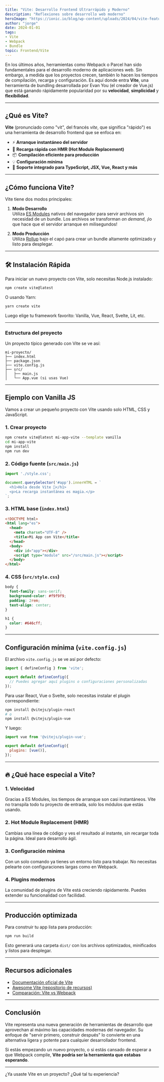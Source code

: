 ```yaml
---
title: "Vite: Desarrollo Frontend Ultrarrápido y Moderno"
description: "Reflexiones sobre desarrollo web moderno"
heroImage: "https://ionic.io/blog/wp-content/uploads/2024/04/vite-feature-image-2048x1024.png"
author: "jorge"
date: 2024-01-01
tags:
- Vite
- Webpack
- Bundle
topic: Frontend/Vite
---
```


En los últimos años, herramientas como Webpack o Parcel han sido fundamentales para el desarrollo moderno de aplicaciones web. Sin embargo, a medida que los proyectos crecen, también lo hacen los tiempos de compilación, recarga y configuración. Es aquí donde entra **Vite**, una herramienta de bundling desarrollada por Evan You (el creador de Vue.js) que está ganando rápidamente popularidad por su **velocidad**, **simplicidad** y **flexibilidad**.

---

## ¿Qué es Vite?

**Vite** (pronunciado como "vit", del francés *vite*, que significa "rápido") es una herramienta de desarrollo frontend que se enfoca en:

- ⚡ **Arranque instantáneo del servidor**
- 🔁 **Recarga rápida con HMR (Hot Module Replacement)**
- 📦 **Compilación eficiente para producción**
- 💡 **Configuración mínima**
- 🧩 **Soporte integrado para TypeScript, JSX, Vue, React y más**

---

## ¿Cómo funciona Vite?

Vite tiene dos modos principales:

1. **Modo Desarrollo**  
   Utiliza [ES Modules](https://developer.mozilla.org/en-US/docs/Web/JavaScript/Guide/Modules) nativos del navegador para servir archivos sin necesidad de un bundle. Los archivos se transforman *on demand*, ¡lo que hace que el servidor arranque en milisegundos!

2. **Modo Producción**  
   Utiliza [Rollup](https://rollupjs.org/) bajo el capó para crear un bundle altamente optimizado y listo para desplegar.

---

## 🛠️ Instalación Rápida

Para iniciar un nuevo proyecto con Vite, solo necesitas Node.js instalado:

```bash
npm create vite@latest
```

O usando Yarn:

```bash
yarn create vite
```

Luego elige tu framework favorito: Vanilla, Vue, React, Svelte, Lit, etc.

---

### Estructura del proyecto

Un proyecto típico generado con Vite se ve así:

```plaintext
mi-proyecto/
├── index.html
├── package.json
├── vite.config.js
├── src/
│   ├── main.js
│   └── App.vue (si usas Vue)
```

---

## Ejemplo con Vanilla JS

Vamos a crear un pequeño proyecto con Vite usando solo HTML, CSS y JavaScript.

### 1. Crear proyecto

```bash
npm create vite@latest mi-app-vite --template vanilla
cd mi-app-vite
npm install
npm run dev
```

### 2. Código fuente (`src/main.js`)

```javascript
import './style.css';

document.querySelector('#app').innerHTML = `
  <h1>Hola desde Vite 🚀</h1>
  <p>La recarga instantánea es magia.</p>
`;
```

### 3. HTML base (`index.html`)

```html
<!DOCTYPE html>
<html lang="es">
  <head>
    <meta charset="UTF-8" />
    <title>Mi App con Vite</title>
  </head>
  <body>
    <div id="app"></div>
    <script type="module" src="/src/main.js"></script>
  </body>
</html>
```

### 4. CSS (`src/style.css`)

```css
body {
  font-family: sans-serif;
  background-color: #f9f9f9;
  padding: 2rem;
  text-align: center;
}

h1 {
  color: #646cff;
}
```

---

## Configuración mínima (`vite.config.js`)

El archivo `vite.config.js` se ve así por defecto:

```javascript
import { defineConfig } from 'vite';

export default defineConfig({
  // Puedes agregar aquí plugins o configuraciones personalizadas
});
```

Para usar React, Vue o Svelte, solo necesitas instalar el plugin correspondiente:

```bash
npm install @vitejs/plugin-react
# o
npm install @vitejs/plugin-vue
```

Y luego:

```javascript
import vue from '@vitejs/plugin-vue';

export default defineConfig({
  plugins: [vue()],
});
```

---

## 🔥 ¿Qué hace especial a Vite?

### 1. **Velocidad**
Gracias a ES Modules, los tiempos de arranque son casi instantáneos. Vite no transpila todo tu proyecto de entrada, solo los módulos que estás usando.

### 2. **Hot Module Replacement (HMR)**
Cambias una línea de código y ves el resultado al instante, sin recargar toda la página. Ideal para desarrollo ágil.

### 3. **Configuración mínima**
Con un solo comando ya tienes un entorno listo para trabajar. No necesitas pelearte con configuraciones largas como en Webpack.

### 4. **Plugins modernos**
La comunidad de plugins de Vite está creciendo rápidamente. Puedes extender su funcionalidad con facilidad.

---

## Producción optimizada

Para construir tu app lista para producción:

```bash
npm run build
```

Esto generará una carpeta `dist/` con los archivos optimizados, minificados y listos para desplegar.

---

## Recursos adicionales

- [Documentación oficial de Vite](https://vitejs.dev/)
- [Awesome Vite (repositorio de recursos)](https://github.com/vitejs/awesome-vite)
- [Comparación: Vite vs Webpack](https://vitejs.dev/guide/comparisons.html#webpack)

---

## Conclusión

Vite representa una nueva generación de herramientas de desarrollo que aprovechan al máximo las capacidades modernas del navegador. Su enfoque de "servir primero, construir después" lo convierte en una alternativa ligera y potente para cualquier desarrollador frontend.

Si estás empezando un nuevo proyecto, o si estás cansado de esperar a que Webpack compile, **Vite podría ser la herramienta que estabas esperando**.

---

¿Ya usaste Vite en un proyecto? ¿Qué tal tu experiencia?
